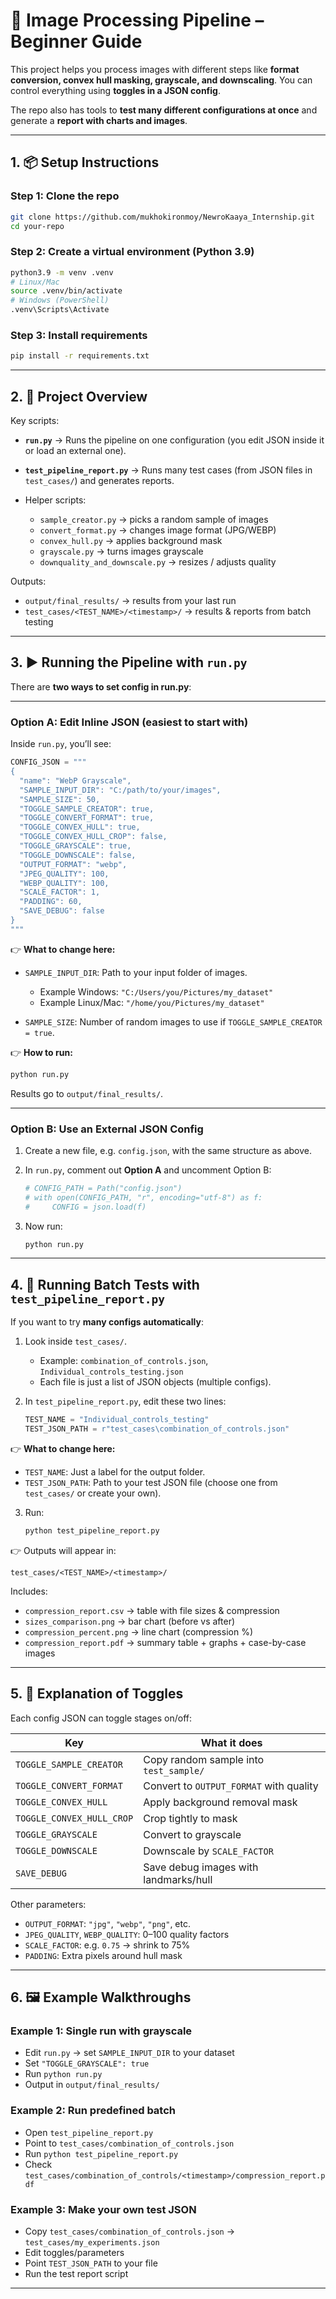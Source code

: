 # 🧩 Image Processing Pipeline – Beginner Guide

This project helps you process images with different steps like **format conversion, convex hull masking, grayscale, and downscaling**.
You can control everything using **toggles in a JSON config**.

The repo also has tools to **test many different configurations at once** and generate a **report with charts and images**.

---

## 1. 📦 Setup Instructions

### Step 1: Clone the repo

```bash
git clone https://github.com/mukhokironmoy/NewroKaaya_Internship.git
cd your-repo
```

### Step 2: Create a virtual environment (Python 3.9)

```bash
python3.9 -m venv .venv
# Linux/Mac
source .venv/bin/activate
# Windows (PowerShell)
.venv\Scripts\Activate
```

### Step 3: Install requirements

```bash
pip install -r requirements.txt
```

---

## 2. 📂 Project Overview

Key scripts:

- **`run.py`** → Runs the pipeline on one configuration (you edit JSON inside it or load an external one).
- **`test_pipeline_report.py`** → Runs many test cases (from JSON files in `test_cases/`) and generates reports.
- Helper scripts:

  - `sample_creator.py` → picks a random sample of images
  - `convert_format.py` → changes image format (JPG/WEBP)
  - `convex_hull.py` → applies background mask
  - `grayscale.py` → turns images grayscale
  - `downquality_and_downscale.py` → resizes / adjusts quality

Outputs:

- `output/final_results/` → results from your last run
- `test_cases/<TEST_NAME>/<timestamp>/` → results & reports from batch testing

---

## 3. ▶️ Running the Pipeline with `run.py`

There are **two ways to set config in run.py**:

---

### **Option A: Edit Inline JSON (easiest to start with)**

Inside `run.py`, you’ll see:

```python
CONFIG_JSON = """
{
  "name": "WebP Grayscale",
  "SAMPLE_INPUT_DIR": "C:/path/to/your/images",
  "SAMPLE_SIZE": 50,
  "TOGGLE_SAMPLE_CREATOR": true,
  "TOGGLE_CONVERT_FORMAT": true,
  "TOGGLE_CONVEX_HULL": true,
  "TOGGLE_CONVEX_HULL_CROP": false,
  "TOGGLE_GRAYSCALE": true,
  "TOGGLE_DOWNSCALE": false,
  "OUTPUT_FORMAT": "webp",
  "JPEG_QUALITY": 100,
  "WEBP_QUALITY": 100,
  "SCALE_FACTOR": 1,
  "PADDING": 60,
  "SAVE_DEBUG": false
}
"""
```

👉 **What to change here:**

- `SAMPLE_INPUT_DIR`: Path to your input folder of images.

  - Example Windows: `"C:/Users/you/Pictures/my_dataset"`
  - Example Linux/Mac: `"/home/you/Pictures/my_dataset"`

- `SAMPLE_SIZE`: Number of random images to use if `TOGGLE_SAMPLE_CREATOR = true`.

👉 **How to run:**

```bash
python run.py
```

Results go to `output/final_results/`.

---

### **Option B: Use an External JSON Config**

1. Create a new file, e.g. `config.json`, with the same structure as above.
2. In `run.py`, comment out **Option A** and uncomment Option B:

   ```python
   # CONFIG_PATH = Path("config.json")
   # with open(CONFIG_PATH, "r", encoding="utf-8") as f:
   #     CONFIG = json.load(f)
   ```

3. Now run:

   ```bash
   python run.py
   ```

---

## 4. 🧪 Running Batch Tests with `test_pipeline_report.py`

If you want to try **many configs automatically**:

1. Look inside `test_cases/`.

   - Example: `combination_of_controls.json`, `Individual_controls_testing.json`
   - Each file is just a list of JSON objects (multiple configs).

2. In `test_pipeline_report.py`, edit these two lines:

   ```python
   TEST_NAME = "Individual_controls_testing"
   TEST_JSON_PATH = r"test_cases\combination_of_controls.json"
   ```

👉 **What to change here:**

- `TEST_NAME`: Just a label for the output folder.
- `TEST_JSON_PATH`: Path to your test JSON file (choose one from `test_cases/` or create your own).

3. Run:

   ```bash
   python test_pipeline_report.py
   ```

👉 Outputs will appear in:

```
test_cases/<TEST_NAME>/<timestamp>/
```

Includes:

- `compression_report.csv` → table with file sizes & compression
- `sizes_comparison.png` → bar chart (before vs after)
- `compression_percent.png` → line chart (compression %)
- `compression_report.pdf` → summary table + graphs + case-by-case images

---

## 5. 🔀 Explanation of Toggles

Each config JSON can toggle stages on/off:

| Key                       | What it does                            |
| ------------------------- | --------------------------------------- |
| `TOGGLE_SAMPLE_CREATOR`   | Copy random sample into `test_sample/`  |
| `TOGGLE_CONVERT_FORMAT`   | Convert to `OUTPUT_FORMAT` with quality |
| `TOGGLE_CONVEX_HULL`      | Apply background removal mask           |
| `TOGGLE_CONVEX_HULL_CROP` | Crop tightly to mask                    |
| `TOGGLE_GRAYSCALE`        | Convert to grayscale                    |
| `TOGGLE_DOWNSCALE`        | Downscale by `SCALE_FACTOR`             |
| `SAVE_DEBUG`              | Save debug images with landmarks/hull   |

Other parameters:

- `OUTPUT_FORMAT`: `"jpg"`, `"webp"`, `"png"`, etc.
- `JPEG_QUALITY`, `WEBP_QUALITY`: 0–100 quality factors
- `SCALE_FACTOR`: e.g. `0.75` → shrink to 75%
- `PADDING`: Extra pixels around hull mask

---

## 6. 🖼 Example Walkthroughs

### Example 1: Single run with grayscale

- Edit `run.py` → set `SAMPLE_INPUT_DIR` to your dataset
- Set `"TOGGLE_GRAYSCALE": true`
- Run `python run.py`
- Output in `output/final_results/`

### Example 2: Run predefined batch

- Open `test_pipeline_report.py`
- Point to `test_cases/combination_of_controls.json`
- Run `python test_pipeline_report.py`
- Check `test_cases/combination_of_controls/<timestamp>/compression_report.pdf`

### Example 3: Make your own test JSON

- Copy `test_cases/combination_of_controls.json` → `test_cases/my_experiments.json`
- Edit toggles/parameters
- Point `TEST_JSON_PATH` to your file
- Run the test report script

---
